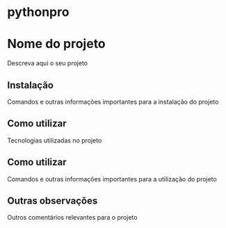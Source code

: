 # pythonpro

# Nome do projeto
Descreva aqui o seu projeto
## Instalação
Comandos e outras informações importantes para a instalação do projeto
## Como utilizar
Tecnologias utilizadas no projeto
## Como utilizar
Comandos e outras informações importantes para a utilização do projeto
## Outras observações
Outros comentários relevantes para o projeto
